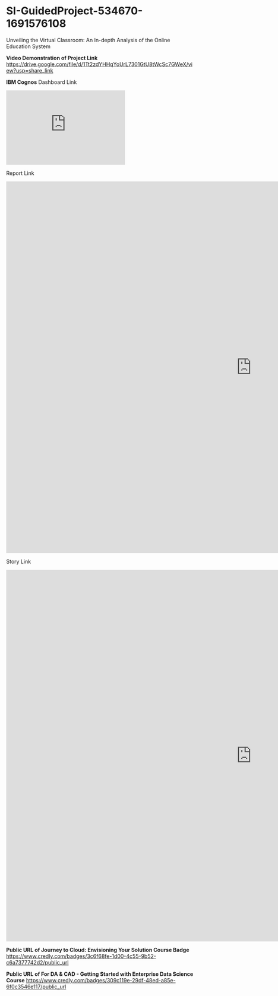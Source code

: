 # SI-GuidedProject-534670-1691576108
Unveiling the Virtual Classroom: An In-depth Analysis of the Online Education System

**Video Demonstration of Project Link**
https://drive.google.com/file/d/1Tt2zdYHHqYoUrL7301GtU8tWcSc7GWeX/view?usp=share_link

**IBM Cognos**
Dashboard Link
 <iframe src="https://us1.ca.analytics.ibm.com/bi/?perspective=dashboard&amp;pathRef=.my_folders%2FFinal%2BOnlineProject%2Bdashboard&amp;closeWindowOnLastView=true&amp;ui_appbar=false&amp;ui_navbar=false&amp;shareMode=embedded&amp;action=view&amp;mode=dashboard&amp;subView=model00000189e3e8bd98_00000000" width="320" height="200" frameborder="0" gesture="media" allow="encrypted-media" allowfullscreen=""></iframe>

Report Link
<iframe src="https://us1.ca.analytics.ibm.com/bi/?pathRef=.my_folders%2FResultant%2BOnline%2BEducation%2Breport&amp;closeWindowOnLastView=true&amp;ui_appbar=false&amp;ui_navbar=false&amp;shareMode=embedded&amp;action=run&amp;format=HTML&amp;prompt=false" width="1320" height="1000" frameborder="0" gesture="media" allow="encrypted-media" allowfullscreen=""></iframe>

Story Link
 <iframe src="https://us1.ca.analytics.ibm.com/bi/?perspective=story&amp;pathRef=.my_folders%2FFinal%2BOnlineEducation%2Bstory&amp;closeWindowOnLastView=true&amp;ui_appbar=false&amp;ui_navbar=false&amp;shareMode=embedded&amp;action=view&amp;sceneId=model00000189e412a520_00000000&amp;sceneTime=5000" width="1320" height="1000" frameborder="0" gesture="media" allow="encrypted-media" allowfullscreen=""></iframe>


**Public URL of Journey to Cloud: Envisioning Your Solution Course Badge**
https://www.credly.com/badges/3c6f68fe-1d00-4c55-9b52-c6a7377742d2/public_url

**Public URL of For DA & CAD - Getting Started with Enterprise Data Science Course**
https://www.credly.com/badges/309c119e-29df-48ed-a85e-6f0c3546e117/public_url

